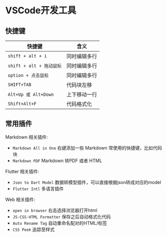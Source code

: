 # VSCode开发工具

## 快捷键
快捷键 | 含义
------- | -------
`shift + alt + i` | 同时编辑多行
`shift + alt + 拖动鼠标` | 同时编辑多行
`option + 点击鼠标` | 同时编辑多行
`SHIFT+TAB `  |   代码块左移
`Alt+Up 或 Alt+Down`    |   上下移动一行
`Shift+Alt+F`   |   代码格式化


## 常用插件
Markdown 相关插件: 
* `Markdown All in One`  右键添加一些 Markdown 常使用的快捷键，比如代码块
* `Markdown PDF`  Markdown 转PDF 或者 HTML

Flutter 相关插件:
* `Json to Dart Model` 数据转模型插件，可以直接根据json转成对应的model
* `Flutter Intl` 多语言插件

Web 相关插件:
* `open in browser` 右击选择浏览器打开html
* `JS-CSS-HTML Formatter` 保存之后自动格式化代码
* `Auto Rename Tag` 自动重命名配对的HTML/标签
* `CSS Peek` 追踪至样式